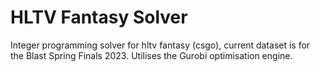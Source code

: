 # HLTV Fantasy Solver #
Integer programming solver for hltv fantasy (csgo), current dataset is for the Blast Spring Finals 2023.
Utilises the Gurobi optimisation engine.
